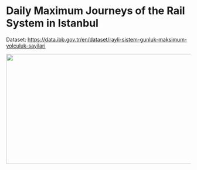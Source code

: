 # Daily Maximum Journeys of the Rail System in Istanbul
Dataset: https://data.ibb.gov.tr/en/dataset/rayli-sistem-gunluk-maksimum-yolculuk-sayilari
<p align="center">
  <img src = "[https://github.com/bkullukcu/bkullukcu/blob/master/namegif.gif](https://github.com/bkullukcu/Daily-Maximum-Journeys-of-the-Rail-System-in-Istanbul/blob/master/Daily%20Maximum%20Journeys%20of%20the%20Rail%20System%20in%20%C4%B0stanbul%20(%C4%B0BB%20Municipality%20Dataset).png)" width = "600" height = "300" align = "center">
</p>
